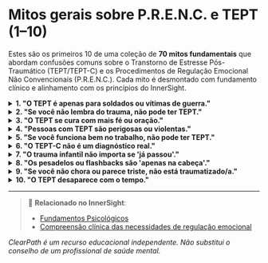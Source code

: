 # Mitos gerais sobre P.R.E.N.C. e TEPT (1–10)

Estes são os primeiros 10 de uma coleção de **70 mitos fundamentais** que abordam confusões comuns sobre o Transtorno de Estresse Pós-Traumático (TEPT/TEPT-C) e os Procedimentos de Regulação Emocional Não Convencionais (P.R.E.N.C.). Cada mito é desmontado com fundamento clínico e alinhamento com os princípios do InnerSight.

<details>
<summary><strong>1. "O TEPT é apenas para soldados ou vítimas de guerra."</strong></summary>
<p><strong>Realidade:</strong> O TEPT pode surgir após qualquer evento traumático (abuso, negligência, acidentes, violência doméstica).<br><strong>Risco:</strong> Invisibiliza o sofrimento de civis, especialmente mulheres e crianças.</p>
</details>

<details>
<summary><strong>2. "Se você não lembra do trauma, não pode ter TEPT."</strong></summary>
<p><strong>Realidade:</strong> A amnésia dissociativa é um sintoma comum do TEPT-C. O corpo lembra mesmo que a mente não.<br><strong>Risco:</strong> Negam-se apoio a quem não tem "evidências narrativas".</p>
</details>

<details>
<summary><strong>3. "O TEPT se cura com mais fé ou oração."</strong></summary>
<p><strong>Realidade:</strong> O trauma altera circuitos cerebrais; a fé pode acompanhar, mas não substitui a regulação neurológica.<br><strong>Risco:</strong> Culpabiliza a pessoa por "não orar o suficiente".</p>
</details>

<details>
<summary><strong>4. "Pessoas com TEPT são perigosas ou violentas."</strong></summary>
<p><strong>Realidade:</strong> A maioria se paralisa ou se retira; a agressão é rara e costuma ser defensiva.<br><strong>Risco:</strong> Estigmatização e exclusão social.</p>
</details>

<details>
<summary><strong>5. "Se você funciona bem no trabalho, não pode ter TEPT."</strong></summary>
<p><strong>Realidade:</strong> Muitas pessoas "funcionam" com alto custo emocional (esgotamento, dissociação).<br><strong>Risco:</strong> Nega-se a gravidade do sofrimento interno.</p>
</details>

<details>
<summary><strong>6. "O TEPT-C não é um diagnóstico real."</strong></summary>
<p><strong>Realidade:</strong> Embora não esteja no DSM-5 (EUA), está na CID-11 (OMS) e é amplamente reconhecido clinicamente.<br><strong>Risco:</strong> Invalida-se a experiência de quem sofreu trauma prolongado.</p>
</details>

<details>
<summary><strong>7. "O trauma infantil não importa se 'já passou'."</strong></summary>
<p><strong>Realidade:</strong> O trauma precoce reconfigura o cérebro em desenvolvimento. Seus efeitos são duradouros sem intervenção.<br><strong>Risco:</strong> Minimiza-se o impacto do desamparo na infância.</p>
</details>

<details>
<summary><strong>8. "Os pesadelos ou flashbacks são 'apenas na cabeça'."</strong></summary>
<p><strong>Realidade:</strong> São respostas fisiológicas reais, com ativação do sistema nervoso autônomo.<br><strong>Risco:</strong> Desacredita-se a experiência sensorial do trauma.</p>
</details>

<details>
<summary><strong>9. "Se você não chora ou parece triste, não está traumatizado/a."</strong></summary>
<p><strong>Realidade:</strong> A anestesia afetiva é um sintoma comum do TEPT.<br><strong>Risco:</strong> Confunde-se a desconexão com a indiferença.</p>
</details>

<details>
<summary><strong>10. "O TEPT desaparece com o tempo."</strong></summary>
<p><strong>Realidade:</strong> Sem tratamento, pode se cronificar ou piorar.<br><strong>Risco:</strong> Atrasa-se a busca de ajuda.</p>
</details>

---

> 🔗 **Relacionado no InnerSight**:  
> - [Fundamentos Psicológicos](https://inner-clarity.github.io/InnerSight/pt#fundamentos-psicológicos)  
> - [Compreensão clínica das necessidades de regulação emocional](https://inner-clarity.github.io/InnerSight/pt#compreensão-clínica-das-necessidades-de-regulação-emocional)

*ClearPath é um recurso educacional independente. Não substitui o conselho de um profissional de saúde mental.*
